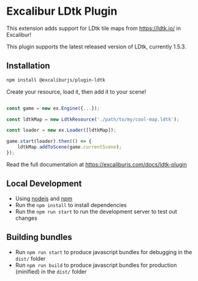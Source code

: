 # Excalibur LDtk Plugin

This extension adds support for LDtk tile maps from https://ldtk.io/ in Excalibur!

This plugin supports the latest released version of LDtk, currently 1.5.3.

## Installation

```sh
npm install @excaliburjs/plugin-ldtk
```

Create your resource, load it, then add it to your scene!

```typescript

const game = new ex.Engine({...});

const ldtkMap = new LdtkResource('./path/to/my/cool-map.ldtk');

const loader = new ex.Loader([ldtkMap]);

game.start(loader).then(() => {
    ldtkMap.addToScene(game.currentScene);
});
```

Read the full documentation at https://excaliburjs.com/docs/ldtk-plugin


## Local Development

* Using [nodejs](https://nodejs.org/en/) and [npm](https://www.npmjs.com/)
* Run the `npm install` to install dependencies
* Run the `npm run start` to run the development server to test out changes

## Building bundles

* Run `npm run start` to produce javascript bundles for debugging in the `dist/` folder
* Run `npm run build` to produce javascript bundles for production (minified) in the `dist/` folder